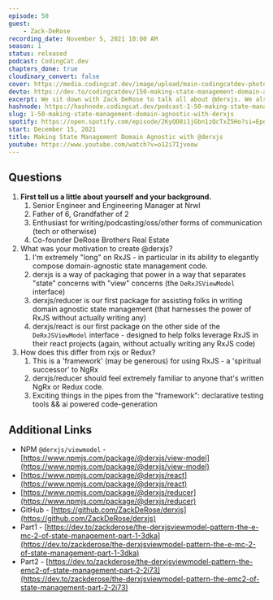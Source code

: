 ```yaml
---
episode: 50
guest: 
    - Zack-DeRose
recording_date: November 5, 2021 10:00 AM
season: 1
status: released
podcast: CodingCat.dev
chapters_done: true
cloudinary_convert: false
cover: https://media.codingcat.dev/image/upload/main-codingcatdev-photo/Making_State_Management_Domain_Agnostic_with_derxjs.png
devto: https://dev.to/codingcatdev/150-making-state-management-domain-agnostic-with-derxjs-1dh2
excerpt: We sit down with Zack DeRose to talk all about @derxjs. We also break down RxJS and its ability to elegantly compose domain-agnostic state management code.
hashnode: https://hashnode.codingcat.dev/podcast-1-50-making-state-management-domain-agnostic-with-derxjs
slug: 1-50-making-state-management-domain-agnostic-with-derxjs
spotify: https://open.spotify.com/episode/2KyQO8i1jGbn1zQcTxZ5Ho?si=EpqYq5w8Rm6JFe_d5vTbRg
start: December 15, 2021
title: Making State Management Domain Agnostic with @derxjs
youtube: https://www.youtube.com/watch?v=o12i7Ijveow
---
```

## Questions

1. **First tell us a little about yourself and your background.**
    1. Senior Engineer and Engineering Manager at Nrwl
    2. Father of 6, Grandfather of 2
    3. Enthusiast for writing/podcasting/oss/other forms of communication (tech or otherwise)
    4. Co-founder DeRose Brothers Real Estate
2. What was your motivation to create @derxjs?
    1. I'm extremely "long" on RxJS - in particular in its ability to elegantly compose domain-agnostic state management code.
    2. derxjs is a way of packaging that power in a way that separates "state" concerns with "view" concerns (the `DeRxJSViewModel` interface)
    3. derxjs/reducer is our first package for assisting folks in writing domain agnostic state management (that harnesses the power of RxJS without actually writing any)
    4. derxjs/react is our first package on the other side of the `DeRxJSViewModel` interface - designed to help folks leverage RxJS in their react projects (again, without actually writing any RxJS code)
3. How does this differ from rxjs or Redux?
    1. This is a 'framework' (may be generous) for using RxJS - a 'spiritual successor' to NgRx
    2. derxjs/reducer should feel extremely familiar to anyone that's written NgRx or Redux code.
    3. Exciting things in the pipes from the "framework": declarative testing tools && ai powered code-generation

## Additional Links

- NPM `@derxjs/viewmodel` - [https://www.npmjs.com/package/@derxjs/view-model](https://www.npmjs.com/package/@derxjs/view-model)
- [https://www.npmjs.com/package/@derxjs/react](https://www.npmjs.com/package/@derxjs/react)
- [https://www.npmjs.com/package/@derxjs/reducer](https://www.npmjs.com/package/@derxjs/reducer)
- GitHub - [https://github.com/ZackDeRose/derxjs](https://github.com/ZackDeRose/derxjs)
- Part1 - [https://dev.to/zackderose/the-derxjsviewmodel-pattern-the-e-mc-2-of-state-management-part-1-3dka](https://dev.to/zackderose/the-derxjsviewmodel-pattern-the-e-mc-2-of-state-management-part-1-3dka)
- Part2 - [https://dev.to/zackderose/the-derxjsviewmodel-pattern-the-emc2-of-state-management-part-2-2i73](https://dev.to/zackderose/the-derxjsviewmodel-pattern-the-emc2-of-state-management-part-2-2i73)